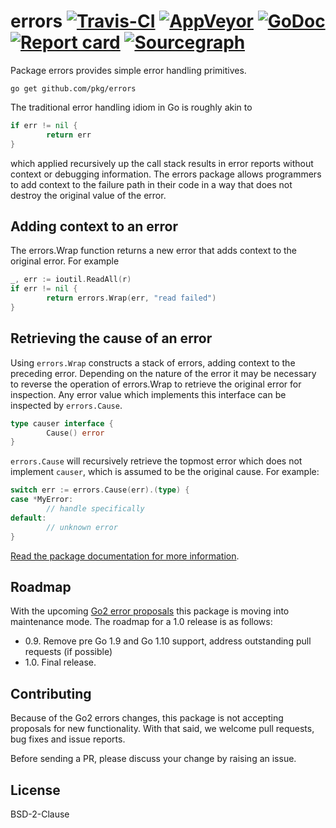 # errors [![Travis-CI](https://travis-ci.org/pkg/errors.svg)](https://travis-ci.org/pkg/errors) [![AppVeyor](https://ci.appveyor.com/api/projects/status/b98mptawhudj53ep/branch/master?svg=true)](https://ci.appveyor.com/project/davecheney/errors/branch/master) [![GoDoc](https://godoc.org/github.com/pkg/errors?status.svg)](http://godoc.org/github.com/pkg/errors) [![Report card](https://goreportcard.com/badge/github.com/pkg/errors)](https://goreportcard.com/report/github.com/pkg/errors) [![Sourcegraph](https://sourcegraph.com/github.com/pkg/errors/-/badge.svg)](https://sourcegraph.com/github.com/pkg/errors?badge)

Package errors provides simple error handling primitives.

`go get github.com/pkg/errors`

The traditional error handling idiom in Go is roughly akin to

```go
if err != nil {
        return err
}
```

which applied recursively up the call stack results in error reports without
context or debugging information. The errors package allows programmers to add
context to the failure path in their code in a way that does not destroy the
original value of the error.

## Adding context to an error

The errors.Wrap function returns a new error that adds context to the original
error. For example

```go
_, err := ioutil.ReadAll(r)
if err != nil {
        return errors.Wrap(err, "read failed")
}
```

## Retrieving the cause of an error

Using `errors.Wrap` constructs a stack of errors, adding context to the
preceding error. Depending on the nature of the error it may be necessary to
reverse the operation of errors.Wrap to retrieve the original error for
inspection. Any error value which implements this interface can be inspected by
`errors.Cause`.

```go
type causer interface {
        Cause() error
}
```

`errors.Cause` will recursively retrieve the topmost error which does not
implement `causer`, which is assumed to be the original cause. For example:

```go
switch err := errors.Cause(err).(type) {
case *MyError:
        // handle specifically
default:
        // unknown error
}
```

[Read the package documentation for more information](https://godoc.org/github.com/pkg/errors).

## Roadmap

With the upcoming
[Go2 error proposals](https://go.googlesource.com/proposal/+/master/design/go2draft.md)
this package is moving into maintenance mode. The roadmap for a 1.0 release is
as follows:

*   0.9. Remove pre Go 1.9 and Go 1.10 support, address outstanding pull requests
    (if possible)
*   1.0. Final release.

## Contributing

Because of the Go2 errors changes, this package is not accepting proposals for
new functionality. With that said, we welcome pull requests, bug fixes and issue
reports.

Before sending a PR, please discuss your change by raising an issue.

## License

BSD-2-Clause
